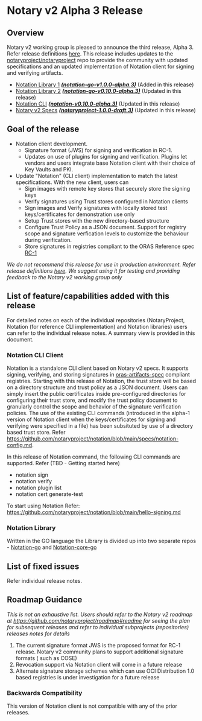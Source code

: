 # Notary v2 Alpha 3 Release

## Overview
Notary v2 working group is pleased to announce the third release, Alpha 3. Refer release definitions [here](https://github.com/notaryproject/notation/blob/main/RELEASE_MANAGEMENT.md). This release includes updates to the [notaryproject/notaryproject](https://github.com/notaryproject/notaryproject) repo to provide the community with updated specifications and an updated implementation of Notation client for signing and verifying artifacts.

- [Notation Library 1](https://github.com/notaryproject/notation-core-go) ***[(notation-go-v1.0.0-alpha.3)](https://github.com/notaryproject/notation-core-go/releases/tag/v0.1.0-alpha.3)***   (Added in this release)
- [Notation Library 2](https://github.com/notaryproject/notation-go) ***[(notation-go-v0.10.0-alpha.3)](https://github.com/notaryproject/notation-go/releases/tag/v0.10.0-alpha.3)***   (Updated in this release)
- [Notation CLI](https://github.com/notaryproject/notation)   ***([notation-v0.10.0-alpha.3)](https://github.com/notaryproject/notation/releases/tag/v0.10.0-alpha.3)***   (Updated in this release) 
- [Notary v2 Specs](https://github.com/notaryproject/notaryproject) ***[(notaryproject-1.0.0-draft.3)](https://github.com/notaryproject/notaryproject/releases/tag/v1.0.0-draft.3)*** (Updated in this release)
## Goal of the release
- Notation client development.
    - Signature format (JWS) for signing and verification in RC-1.
    - Updates on use of plugins for signing and verification. Plugins let vendors and users integrate base Notation client with their choice of Key Vaults and PKI.
 - Update "Notation" (CLI client) implementation to match the latest specifications. With the new client, users can
    - Sign images with remote key stores that securely store the signing keys
    - Verify signatures using Trust stores configured in Notation clients
    - Sign images and Verify signatures with locally stored test keys/certificates for demonstration use only
    - Setup Trust stores with the new directory-based structure
    - Configure Trust Policy as a JSON document. Support for registry scope and signature verfication levels to customize the behaviour during verification.
    - Store signatures in registries compliant to the ORAS Reference spec [RC-1](https://github.com/oras-project/oras-go/releases/tag/v2.0.0-rc.2)

*We do not recommend this release for use in production environment. Refer release definitions [here](https://github.com/notaryproject/notation/blob/main/RELEASE_MANAGEMENT.md). We suggest using it for testing and providing feedback to the Notary v2 working group only*

## List of feature/capabilities added with this release
For detailed notes on each of the individual repositories (NotaryProject, Notation (for reference CLI implementation) and Notation libraries) users can refer to the individual release notes. A summary view is provided in this document.

### Notation CLI Client
Notation is a standalone CLI client based on Notary v2 specs. It supports signing, verifying, and storing signatures in [oras-artifacts-spec](https://github.com/oras-project/artifacts-spec/) compliant registries. Starting with this release of Notation, the trust store will be based on a directory structure and trust policy as a JSON document. Users can simply insert  the public certificates inside pre-configured directories for configuring their trust store, and modify the trust policy document to granularly control the scope and behavior of the signature verification policies. The use of the existing CLI commands (introduced in the alpha-1 version of Notation client when the keys/certificates for signing and verifying were specified in a file) has been subsituted by use of a directory based trust store.  Refer https://github.com/notaryproject/notation/blob/main/specs/notation-config.md.

In this release of Notation command, the following CLI commands are supported. Refer (TBD - Getting started here)
- notation sign  
- notation verify
- notation plugin list
- notation cert generate-test

To start using Notation Refer: https://github.com/notaryproject/notation/blob/main/hello-signing.md

### Notation Library 
Written in the GO language the Library is divided up into two separate repos - [Notation-go](https://github.com/notaryproject/notation-go) and [Notation-core-go](https://github.com/notaryproject/notation-core-go)

## List of fixed issues
Refer individual release notes.

## Roadmap Guidance
*This is not an exhaustive list. Users should refer to the Notary v2 roadmap at https://github.com/notaryproject/roadmap#readme for seeing the plan for subsequent releases and refer to individual subprojects (repositories) releases notes for details*

1. The current signature format JWS is the proposed format for RC-1 release. Notary v2 community plans to support additional signature formats ( such as COSE)
2. Revocation support via Notation client will come in a future release
3. Alternate signature storage schemes which can use OCI Distribution 1.0 based registries is under investigation for a future release

### Backwards Compatibility
This version of Notation client is not compatible with any of the prior releases.
